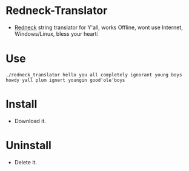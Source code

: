 # Redneck-Translator

- [Redneck](https://wikipedia.org/wiki/Redneck) string translator for Y'all, works Offline, wont use Internet, Windows/Linux, bless your heart❕


# Use

```console
./redneck_translator hello you all completely ignorant young boys
howdy yall plum ignert youngin good'ole'boys
```


# Install

- Download it.


# Uninstall

- Delete it.
